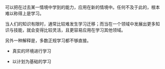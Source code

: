 可以把在过去某一情境中学到的能力，应用在新的情境中。任何不及于此的，根本难以称得上是学习。

当人们的知识有限时，通常比较难发生学习迁移；而当在一个领域中发展出更多知识与技能，就会变得比较灵活，且更容易应用在学习其他领域。

另外一种解释是，多数正规学习都不够直接。


- 真实的环境进行学习

- 以计划为基础的学习
